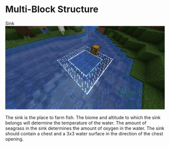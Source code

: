 # Multi-Block Structure

Sink
![img](https://raw.githubusercontent.com/zhehedream/MaricultureGuide-en/master/2019-07-21_14.10.28.png)

The sink is the place to farm fish. The biome and altitude to which the sink belongs will determine the temperature of the water. The amount of seagrass in the sink determines the amount of oxygen in the water.
The sink should contain a chest and a 3x3 water surface in the direction of the chest opening.